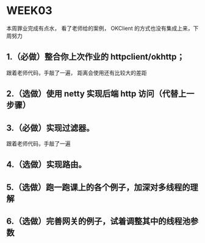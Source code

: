 # WEEK03
本周罪业完成有点水， 看了老师给的案例， OKClient 的方式也没有集成上来，下周努力
## 1.（必做）整合你上次作业的 httpclient/okhttp；
跟着老师代码，手敲了一遍， 距离会使用还有比较大的差距
## 2.（选做）使用 netty 实现后端 http 访问（代替上一步骤）
## 3.（必做）实现过滤器。
跟着老师代码，手敲了一遍
## 4.（选做）实现路由。

## 5.（选做）跑一跑课上的各个例子，加深对多线程的理解
## 6.（选做）完善网关的例子，试着调整其中的线程池参数